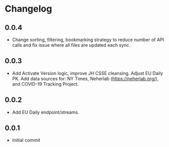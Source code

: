 # Changelog

## 0.0.4
  * Change sorting, filtering, bookmarking strategy to reduce number of API calls and fix issue where all files are updated each sync.

## 0.0.3
  * Add Activate Version logic, improve JH CSSE cleansing. Adjust EU Daily PK. Add data sources for: NY Times, Neherlab (https://neherlab.org/), and COVID-19 Tracking Project.

## 0.0.2
  * Add EU Daily endpoint/streams.

## 0.0.1
  * Initial commit
